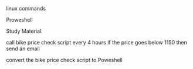 linux commands

Proweshell


Study Material:

call bike price check script every 4 hours
if the price goes below 1150 then send an email

convert the bike price check script to Poweshell


